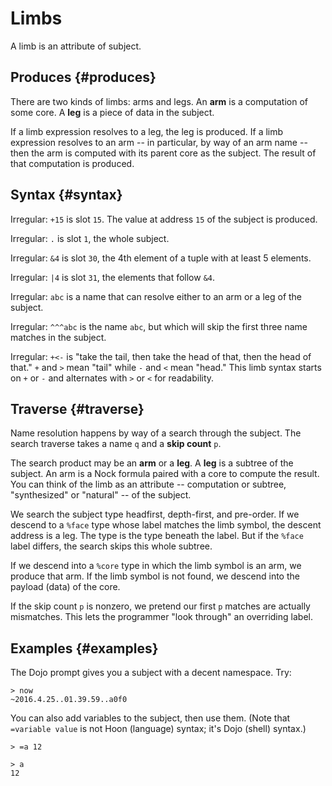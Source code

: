 # Limbs

A limb is an attribute of subject.

## Produces {#produces}

There are two kinds of limbs: arms and legs.  An **arm** is a computation of some core.  A **leg** is a piece of data in the subject.

If a limb expression resolves to a leg, the leg is produced.  If a limb expression resolves to an arm -- in particular, by way of an arm name -- then the arm is computed with its parent core as the subject.  The result of that computation is produced.

## Syntax {#syntax}

Irregular: `+15` is slot `15`.  The value at address `15` of the subject is produced.

Irregular: `.` is slot `1`, the whole subject.

Irregular: `&4` is slot `30`, the 4th element of a tuple with at least 5 elements.

Irregular: `|4` is slot `31`, the elements that follow `&4`.

Irregular: `abc` is a name that can resolve either to an arm or a leg of the subject.

Irregular: `^^^abc` is the name `abc`, but which will skip the first three name matches in the subject.

Irregular: `+<-` is "take the tail, then take the head of that, then the head of that." `+` and `>` mean "tail" while `-` and `<` mean "head." This limb syntax starts on `+` or `-` and alternates with `>` or `<` for readability.

## Traverse {#traverse}

Name resolution happens by way of a search through the subject. The search traverse takes a name `q` and a **skip count** `p`.

The search product may be an **arm** or a **leg**.  A **leg** is a subtree of the subject.  An arm is a Nock formula paired with a core to compute the result.  You can think of the limb as an attribute -- computation or subtree, "synthesized" or "natural" -- of the subject.

We search the subject type headfirst, depth-first, and pre-order. If we descend to a `%face` type whose label matches the limb symbol, the descent address is a leg.   The type is the type beneath the label.  But if the `%face` label differs, the search skips this whole subtree.

If we descend into a `%core` type in which the limb symbol is an arm, we produce that arm.  If the limb symbol is not found, we descend into the payload (data) of the core.

If the skip count `p` is nonzero, we pretend our first `p` matches are actually mismatches.  This lets the programmer "look through" an overriding label.

## Examples {#examples}

The Dojo prompt gives you a subject with a decent namespace. Try:

```
> now
~2016.4.25..01.39.59..a0f0
```

You can also add variables to the subject, then use them.  (Note that `=variable value` is not Hoon (language) syntax; it's Dojo (shell) syntax.)

```
> =a 12

> a
12
```

